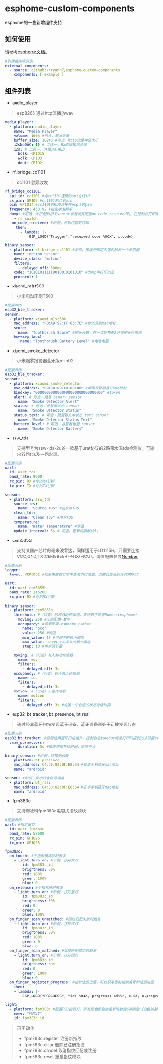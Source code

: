 # esphome-custom-components
esphome的一些新增组件支持
## 如何使用
请参考[esphome文档](https://www.esphome.io/components/external_components.html)。
```yaml
#引用组件库示例
external_components:
  - source: github://ryanh7/esphome-custom-components
    components: [ example ]
```

## 组件列表
* audio_player
> esp8266 通过http流播放wav
```yaml
media_player:
  - platform: audio_player
    name: "Media Player"
    volume: 100% #可选，基准音量
    buffer_size: 10240 #可选，http流缓冲区大小
    i2sNoDAC: {} # 二选一，RX直接输出音频
    i2s: # 二选一，外置DAC输出
      bclk: GPIO15
      wclk: GPIO3
      dout: GPIO2
```
* rf_bridge_cc1101
> cc1101 射频收发
```yaml
rf_bridge_cc1101:
  spi_id: cc1101 #与cc1101连接的spi总线id
  cs_pin: GPIO5 #cc1101的片选pin
  pin: GPIO14 #cc1101的GD0连接在esp上的pin
  frequency: 433.92 #指定收发频率
  dump: #可选，未匹配到相关sensor或者没有配置on_code_received时，在控制台打印接收到的内容
    - rc_switch
   on_code_received: #示例，收到内容时打印
     then:
       - lambda: |-
           ESP_LOGD("Trigger","received code %06X", x.code);

binary_sensor: 
  - platform: rf_bridge_cc1101 #示例，接收到指定内容时触发一个传感器
    name: "Motion Sensor"
    device_class: "motion"
    filters:
      - delayed_off: 500ms
    code: "101010111110010010101010" #dump中打印的值
    protocol: 1
```
* xiaomi_m1st500
> 小米电动牙刷T500
```yaml
#配置示例
esp32_ble_tracker:
sensor:
  - platform: xiaomi_m1st500
    mac_address: "F0:A9:97:FF:03:7E" #你的牙刷mac地址
    score:
      name: "Toothbrush Score" #刷牙分数，在一次完整的2分钟刷牙后得出
    battery_level:
       name: "Toothbrush Battery Level" #电池电量
```
* xiaomi_smoke_detector
> 小米烟雾报警器蓝牙版mcn02
```yaml
#配置示例
esp32_ble_tracker:
sensor:
  - platform: xiaomi_smoke_detector
    mac_address: "00:00:00:00:00:00" #烟雾报警器蓝牙mac地址
    bindkey: "0000000000000000000000000000000" #token
    alert: # 可选：报警 binary sensor
      name: "Smoke Detector Alert" 
    status: # 可选：报警器状态 sensor
      name: "Smoke Detector Status"
    status_text: # 可选：报警器文本状态 text sensor
      name: "Smoke Detector Status Text"
    battery_level: # 可选：报警器电量 sensor
      name: "Smoke Detector Battery"
```
* ssw_tds
> 支持型号为ssw-tds-2u的一款基于urat协议的2路带水温tds检测仪。可输出双路tds及一路水温。
```yaml
#配置示例
uart:
  id: uart_tds
  baud_rate: 9600
  rx_pin: RX #你的RX引脚
  tx_pin: TX #你的TX引脚
  
sensor:
  - platform: ssw_tds
    source_tds:
      name: "Source TDS" #自来水TDS
    clean_tds:
      name: "Clean TDS" #净水TDS
    temperature:
      name: "Water Temperature" #水温
    update_interval: 5s # 可选，更新间隔默认5s
```

* cem5855h
> 支持某国产芯片的毫米波雷达，同样适用于LD1115H。只需要连接VCC,GND,TX(CEM5855H)->RX(MCU)。阈值配置参考[Number](https://esphome.io/components/number/index.html)
```yaml
#配置示例
logger:
  level: VERBOSE #如果需要在日志中查看串口信息，设置日志级别为VERBOSE

uart:
  id: uart_cem5855h
  baud_rate: 115200
  rx_pin: RX #你的RX引脚
  
binary_sensor:
  - platform: cem5855h
    threshold: #（可选）触发移动的阈值，支持数字或者Number(esphome)
      moving: 250 #示例配置-数字
      occupancy: #示例配置-esphome number
        name: "occ"
        value: 250 #阈值
        min_value: 10 #可调节的最小阈值
        max_value: 99999 #可调节的最大阈值
        step: 10 #单步调节量

    moving: #（可选）有人移动传感器
      name: mov
      filters:
        - delayed_off: 3s
    occupancy: #（可选）有人静止传感器
      name: occ
      filters:
        - delayed_off: 3s
    motion: #（可选）人在传感器
      name: motion
      filters:
        - delayed_off: 3s #设置一个合适的状态持续时间
```
* esp32_bt_tracker, bt_presence, bt_rssi
> 通过经典蓝牙扫描发现蓝牙设备，蓝牙设备须处于可被发现状态
```yaml
#配置示例
esp32_bt_tracker: #启用经典蓝牙扫描组件，控制台会以debug消息打印扫描到的未设置sensor的设备mac
  scan_parameters:
      duration: 5s #每次扫描持续时间，影响不大

binary_sensor: #示例，扫描到设备
  - platform: bt_presence
    mac_address: C4:C0:82:0F:E8:54 #安卓手机蓝牙mac地址
    name: "android"

sensor: #示例，显示设备信号强度
  - platform: bt_rssi
    mac_address: C4:C0:82:0F:E8:54 #安卓手机蓝牙mac地址
    name: "android"
```
* fpm383c
> 支持海凌科fpm383c电容式指纹模块
```yaml
#配置示例
uart: #指定串口
  id: uart_fpm383c
  baud_rate: 57600
  rx_pin: GPIO26
  tx_pin: GPIO25

fpm383c:
  on_touch: #手指触摸模块时触发
    - light.turn_on: #示例，打开黄灯
        id: fpm383c_id
        brightness: 50%
        red: 100%
        green: 100%
        blue: 0
  on_release: #手指松开时触发
    - light.turn_on: #示例，打开蓝灯
        id: fpm383c_id
        brightness: 50%
        red: 0
        green: 0
        blue: 100%
  on_finger_scan_unmatched: #指纹匹配失败时触发
    - light.turn_on: #示例，打开红灯
        id: fpm383c_id
        brightness: 50%
        red: 100%
        green: 0
        blue: 0
  on_finger_scan_matched: #指纹匹配成功时触发
    - light.turn_on: #示例，打开绿灯
        id: fpm383c_id
        brightness: 50%
        red: 0
        green: 100%
        blue: 0
  on_finger_register_progress: #指纹注册进度，可以获取当前指纹编号和注册进度
    then:
    - lambda: |-
        ESP_LOGD("PROGRESS", "id: %04X, progress: %d%%", x.id, x.progress_in_percent); // 示例，打印进度日志

light: 
  - platform: fpm383c #配置RGB指示灯，所有颜色都会被重新映射到6种颜色（白色映射到红色）
    name: "指示灯"
    id: fpm383c_id
```
> 可用动作
> - fpm383c.register 注册新指纹
> - fpm383c.clear 删除已注册指纹
> - fpm383c.cancel 取消指纹匹配或注册
> - fpm383c.reset 重启指纹模块